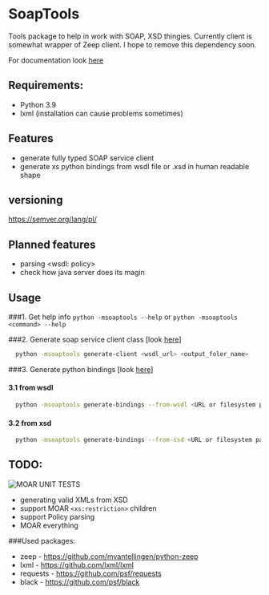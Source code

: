 # SoapTools
Tools package to help in work with SOAP, XSD thingies.
Currently client is somewhat wrapper of Zeep client. I hope to remove this dependency soon. 

For documentation look [here](docs/main.md)

## Requirements:
- Python 3.9
- lxml (installation can cause problems sometimes)

## Features
- generate fully typed SOAP service client
- generate xs python bindings from wsdl file or .xsd in human readable shape

## versioning
https://semver.org/lang/pl/

## Planned features
- parsing <wsdl: policy>
- check how java server does its magin

## Usage
###1. Get help info 
`python -msoaptools --help` or `python -msoaptools <command> --help` 

###2. Generate soap service client class [look [here](docs/generate-client.md)] 
```bash
  python -msoaptools generate-client <wsdl_url> <output_foler_name>
```

###3. Generate python bindings [look [here](docs/generate-bindings.md)] 

#### 3.1 from wsdl
```bash
  python -msoaptools generate-bindings --from-wsdl <URL or filesystem path> --output-filepath somefile.py
```

#### 3.2 from xsd
```bash
  python -msoaptools generate-bindings --from-xsd <URL or filesystem path> --output-filepath somefile.py
```

## TODO:
![MOAR UNIT TESTS](https://memegenerator.net/img/instances/69608142/unit-tests.jpg)
- generating valid XMLs from XSD
- support MOAR `<xs:restriction>` children
- support Policy parsing
- MOAR everything


###Used packages:
- zeep - https://github.com/mvantellingen/python-zeep
- lxml - https://github.com/lxml/lxml
- requests - https://github.com/psf/requests
- black - https://github.com/psf/black